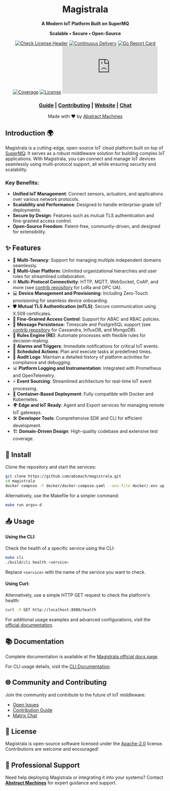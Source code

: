 <div align="center">

  # Magistrala
  
  **A Modern IoT Platform Built on SuperMQ**
  
  **Scalable • Secure • Open-Source**
  
  [![Check License Header](https://github.com/absmach/magistrala/actions/workflows/check-license.yaml/badge.svg?branch=main)](https://github.com/absmach/magistrala/actions/workflows/check-license.yaml)
  [![Continuous Delivery](https://github.com/absmach/magistrala/actions/workflows/build.yaml/badge.svg?branch=main)](https://github.com/absmach/magistrala/actions/workflows/build.yaml)
  [![Go Report Card](https://goreportcard.com/badge/github.com/absmach/magistrala)](https://goreportcard.com/report/github.com/absmach/magistrala)
  [![Coverage](https://codecov.io/gh/absmach/magistrala/graph/badge.svg?token=SEMDAO3L09)](https://codecov.io/gh/absmach/magistrala)
  [![License](https://img.shields.io/badge/license-Apache%202.0-blue?style=flat-square)](LICENSE)
  [![Matrix](https://img.shields.io/matrix/magistrala:matrix.org?style=flat-square)](https://matrix.to/#/#magistrala:matrix.org)
  
  ### [Guide](https://docs.magistrala.abstractmachines.fr) | [Contributing](CONTRIBUTING.md) | [Website](https://abstractmachines.fr/magistrala.html) | [Chat](https://matrix.to/#/#magistrala:matrix.org)

  Made with ❤️ by [Abstract Machines](https://abstractmachines.fr/)

</div>


## Introduction 🌍

Magistrala is a cutting-edge, open-source IoT cloud platform built on top of [SuperMQ](https://github.com/absmach/supermq). It serves as a robust middleware solution for building complex IoT applications. With Magistrala, you can connect and manage IoT devices seamlessly using multi-protocol support, all while ensuring security and scalability.

### Key Benefits:
- **Unified IoT Management**: Connect sensors, actuators, and applications over various network protocols.
- **Scalability and Performance**: Designed to handle enterprise-grade IoT deployments.
- **Secure by Design**: Features such as mutual TLS authentication and fine-grained access control.
- **Open-Source Freedom**: Patent-free, community-driven, and designed for extensibility.


## ✨ Features

- 🏢 **Multi-Tenancy**: Support for managing multiple independent domains seamlessly.
- 👥 **Multi-User Platform**: Unlimited organizational hierarchies and user roles for streamlined collaboration.
- 🌐 **Multi-Protocol Connectivity**: HTTP, MQTT, WebSocket, CoAP, and more (see [contrib repository](https://www.github.com/absmach/mg-contrib) for LoRa and OPC UA).
- 💻 **Device Management and Provisioning**: Including Zero-Touch provisioning for seamless device onboarding.
- 🛡️ **Mutual TLS Authentication (mTLS)**: Secure communication using X.509 certificates.
- 📜 **Fine-Grained Access Control**: Support for ABAC and RBAC policies.
- 💾 **Message Persistence**: Timescale and PostgreSQL support (see [contrib repository](https://www.github.com/absmach/mg-contrib) for Cassandra, InfluxDB, and MongoDB).
- 🔄 **Rules Engine (RE)**: Automate processes with flexible rules for decision-making.
- 🚨 **Alarms and Triggers**: Immediate notifications for critical IoT events.
- 📅 **Scheduled Actions**: Plan and execute tasks at predefined times.
- 📝 **Audit Logs**: Maintain a detailed history of platform activities for compliance and debugging.
- 📊 **Platform Logging and Instrumentation**: Integrated with Prometheus and OpenTelemetry.
- ⚡ **Event Sourcing**: Streamlined architecture for real-time IoT event processing.
- 🐳 **Container-Based Deployment**: Fully compatible with Docker and Kubernetes.
- 🌍 **Edge and IoT Ready**: Agent and Export services for managing remote IoT gateways.
- 🛠️ **Developer Tools**: Comprehensive SDK and CLI for efficient development.
- 🏗️ **Domain-Driven Design**: High-quality codebase and extensive test coverage.


## 🔧 Install

Clone the repository and start the services:

```bash
git clone https://github.com/absmach/magistrala.git
cd magistrala
docker compose -f docker/docker-compose.yaml --env-file docker/.env up
```

Alternatively, use the Makefile for a simpler command:

```bash
make run args=-d
```

## 📤 Usage

#### Using the CLI:

Check the health of a specific service using the CLI:

```bash
make cli
./build/cli health <service>
```

Replace `<service>` with the name of the service you want to check.

#### Using Curl:

Alternatively, use a simple HTTP GET request to check the platform's health:

```bash
curl -X GET http://localhost:8080/health
```

For additional usage examples and advanced configurations, visit the [official documentation](https://docs.magistrala.abstractmachines.fr).


## 📚 Documentation

Complete documentation is available at the [Magistrala official docs page](https://docs.magistrala.abstractmachines.fr).

For CLI usage details, visit the [CLI Documentation](https://docs.magistrala.abstractmachines.fr/cli).


## 🌐 Community and Contributing

Join the community and contribute to the future of IoT middleware:

- [Open Issues](https://github.com/absmach/magistrala/issues)
- [Contribution Guide](CONTRIBUTING.md)
- [Matrix Chat](https://matrix.to/#/#magistrala:matrix.org)


## 📜 License

Magistrala is open-source software licensed under the [Apache-2.0](LICENSE) license. Contributions are welcome and encouraged!


## 💼 Professional Support

Need help deploying Magistrala or integrating it into your systems? Contact **[Abstract Machines](https://abstractmachines.fr/)** for expert guidance and support.
